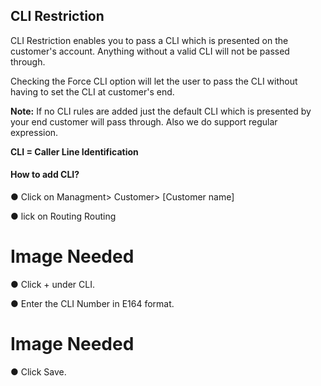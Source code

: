 <h2>CLI Restriction</h2>

CLI Restriction enables you to pass a CLI which is presented on the customer's account. Anything without a valid CLI will not be passed through.

Checking the Force CLI option will let the user to pass the CLI without having to set the CLI at customer's end.

<b>Note:</b> If no CLI rules are added just the default CLI which is presented by your end customer will pass through. Also we do support regular expression.

<b>CLI = Caller Line Identification</b>

<h4><b>How to add CLI?</b></h4>

&#x25cf; Click on Managment> Customer> [Customer name]

&#x25cf; lick on Routing Routing

<h1>Image Needed</h1>

&#x25cf; Click + under CLI.

&#x25cf; Enter the CLI Number in E164 format.

<h1>Image Needed</h1>

&#x25cf; Click Save.
